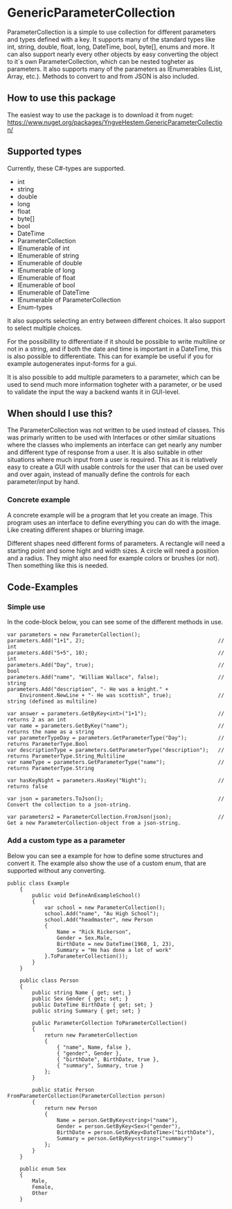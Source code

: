 # GenericParameterCollection

ParameterCollection is a simple to use collection for different parameters and types defined with a key. It supports many of the standard types like int, string, double, float, long, DateTime, bool, byte[], enums and more. It can also support nearly every other objects by easy converting the object to it´s own ParameterCollection, which can be nested togheter as parameters. It also supports many of the parameters as IEnumerables (List, Array, etc.). Methods to convert to and from JSON is also included.

## How to use this package

The easiest way to use the package is to download it from nuget: https://www.nuget.org/packages/YngveHestem.GenericParameterCollection/

## Supported types

Currently, these C#-types are supported.

- int
- string
- double
- long
- float
- byte[]
- bool
- DateTime
- ParameterCollection
- IEnumerable of int
- IEnumerable of string
- IEnumerable of double
- IEnumerable of long
- IEnumerable of float
- IEnumerable of bool
- IEnumerable of DateTime
- IEnumerable of ParameterCollection
- Enum-types

It also supports selecting an entry between different choices. It also support to select multiple choices.

For the possibillity to differentiate if it should be possible to write multiline or not in a string, and if both the date and time is important in a DateTime, this is also possible to differentiate. This can for example be useful if you for example autogenerates input-forms for a gui.

It is also possible to add multiple parameters to a parameter, which can be used to send much more information togheter with a parameter, or be used to validate the input the way a backend wants it in GUI-level.

## When should I use this?

The ParameterCollection was not written to be used instead of classes. This was primarly written to be used with Interfaces or other similar situations where the classes who implements an interface can get nearly any number and different type of response from a user. It is also suitable in other situations where much input from a user is required. This as it is relatively easy to create a GUI with usable controls for the user that can be used over and over again, instead of manually define the controls for each parameter/input by hand.

### Concrete example

A concrete example will be a program that let you create an image. This program uses an interface to define everything you can do with the image. Like creating different shapes or blurring image.

Different shapes need different forms of parameters. A rectangle will need a starting point and some hight and width sizes. A circle will need a position and a radius. They might also need for example colors or brushes (or not). Then something like this is needed.

## Code-Examples

### Simple use

In the code-block below, you can see some of the different methods in use.

```
var parameters = new ParameterCollection();
parameters.Add("1+1", 2);											// int
parameters.Add("5+5", 10);											// int
parameters.Add("Day", true);										// bool
parameters.Add("name", "William Wallace", false);					// string
parameters.Add("description", "- He was a knight." +
	Environment.NewLine + "- He was scottish", true);				// string (defined as multiline)

var answer = parameters.GetByKey<int>("1+1");						// returns 2 as an int
var name = parameters.GetByKey("name");								// returns the name as a string
var parameterTypeDay = parameters.GetParameterType("Day");			// returns ParameterType.Bool
var descriptionType = parameters.GetParameterType("description");   // returns ParameterType.String_Multiline
var nameType = parameters.GetParameterType("name");                 // returns ParameterType.String

var hasKeyNight = parameters.HasKey("Night");                       // returns false

var json = parameters.ToJson();                                     // Convert the collection to a json-string.

var parameters2 = ParameterCollection.FromJson(json);				// Get a new ParameterCollection-object from a json-string.
```

### Add a custom type as a parameter

Below you can see a example for how to define some structures and convert it. The example also show the use of a custom enum, that are supported without any converting.

```
public class Example
	{
		public void DefineAnExampleSchool()
		{
			var school = new ParameterCollection();
			school.Add("name", "Au High School");
			school.Add("headmaster", new Person
			{
				Name = "Rick Rickerson",
				Gender = Sex.Male,
				BirthDate = new DateTime(1960, 1, 23),
				Summary = "He has done a lot of work"
			}.ToParameterCollection());
        }
	}

    public class Person
    {
		public string Name { get; set; }
		public Sex Gender { get; set; }
		public DateTime BirthDate { get; set; }
		public string Summary { get; set; }

        public ParameterCollection ToParameterCollection()
		{
			return new ParameterCollection
			{
				{ "name", Name, false },
				{ "gender", Gender },
				{ "birthDate", BirthDate, true },
				{ "summary", Summary, true }
			};
		}

		public static Person FromParameterCollection(ParameterCollection person)
		{
			return new Person
			{
				Name = person.GetByKey<string>("name"),
				Gender = person.GetByKey<Sex>("gender"),
				BirthDate = person.GetByKey<DateTime>("birthDate"),
				Summary = person.GetByKey<string>("summary")
			};
		}
    }

    public enum Sex
    {
		Male,
		Female,
		Other
    }
```

